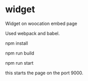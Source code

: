 # widget

Widget on woocation embed page

Used webpack and babel. 

npm install

npm run build

npm run start

this starts the page on the port 9000.
